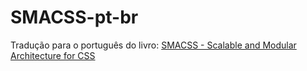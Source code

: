 # SMACSS-pt-br
Tradução para o português do livro: [SMACSS - Scalable and Modular Architecture for CSS](https://smacss.com/book/)
